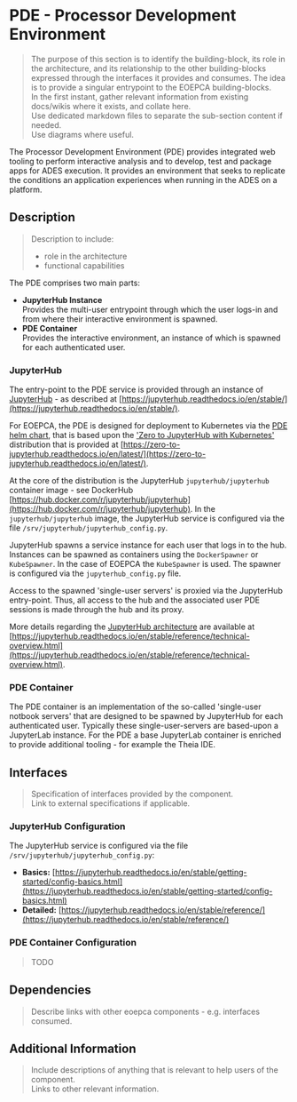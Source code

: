 # PDE - Processor Development Environment

> The purpose of this section is to identify the building-block, its role in the architecture, and its relationship to the other building-blocks expressed through the interfaces it provides and consumes. The idea is to provide a singular entrypoint to the EOEPCA building-blocks.<br>
> In the first instant, gather relevant information from existing docs/wikis where it exists, and collate here.<br>
> Use dedicated markdown files to separate the sub-section content if needed.<br>
> Use diagrams where useful.

The Processor Development Environment (PDE) provides integrated web tooling to perform interactive analysis and to develop, test and package apps for ADES execution. It provides an environment that seeks to replicate the conditions an application experiences when running in the ADES on a platform.

## Description

> Description to include:
> 
> * role in the architecture
> * functional capabilities

The PDE comprises two main parts:

* **JupyterHub Instance**<br>
  Provides the multi-user entrypoint through which the user logs-in and from where their interactive environment is spawned.
* **PDE Container**<br>
  Provides the interactive environment, an instance of which is spawned for each authenticated user.

### JupyterHub

The entry-point to the PDE service is provided through an instance of [JupyterHub](https://jupyter.org/hub) - as described at [https://jupyterhub.readthedocs.io/en/stable/](https://jupyterhub.readthedocs.io/en/stable/).

For EOEPCA, the PDE is designed for deployment to Kubernetes via the [PDE helm chart](https://github.com/EOEPCA/helm-charts/tree/main/charts/pde-jupyterhub), that is based upon the ['Zero to JupyterHub with Kubernetes'](https://zero-to-jupyterhub.readthedocs.io/en/latest/) distribution that is provided at [https://zero-to-jupyterhub.readthedocs.io/en/latest/](https://zero-to-jupyterhub.readthedocs.io/en/latest/).

At the core of the distribution is the JupyterHub `jupyterhub/jupyterhub` container image - see DockerHub [https://hub.docker.com/r/jupyterhub/jupyterhub](https://hub.docker.com/r/jupyterhub/jupyterhub). In the `jupyterhub/jupyterhub` image, the JupyterHub service is configured via the file `/srv/jupyterhub/jupyterhub_config.py`.

JupyterHub spawns a service instance for each user that logs in to the hub. Instances can be spawned as containers using the `DockerSpawner` or `KubeSpawner`. In the case of EOEPCA the `KubeSpawner` is used. The spawner is configured via the `jupyterhub_config.py` file.

Access to the spawned 'single-user servers' is proxied via the JupyterHub entry-point. Thus, all access to the hub and the associated user PDE sessions is made through the hub and its proxy.

More details regarding the [JupyterHub architecture](https://jupyterhub.readthedocs.io/en/stable/reference/technical-overview.html) are available at [https://jupyterhub.readthedocs.io/en/stable/reference/technical-overview.html](https://jupyterhub.readthedocs.io/en/stable/reference/technical-overview.html).

### PDE Container

The PDE container is an implementation of the so-called 'single-user notbook servers' that are designed to be spawned by JupyterHub for each authenticated user. Typically these single-user-servers are based-upon a JupyterLab instance. For the PDE a base JupyterLab container is enriched to provide additional tooling - for example the Theia IDE.


## Interfaces

> Specification of interfaces provided by the component.<br>
> Link to external specifications if applicable.

### JupyterHub Configuration

The JupyterHub service is configured via the file `/srv/jupyterhub/jupyterhub_config.py`:

* **Basics:** [https://jupyterhub.readthedocs.io/en/stable/getting-started/config-basics.html](https://jupyterhub.readthedocs.io/en/stable/getting-started/config-basics.html)
* **Detailed:** [https://jupyterhub.readthedocs.io/en/stable/reference/](https://jupyterhub.readthedocs.io/en/stable/reference/)

### PDE Container Configuration

> TODO

## Dependencies

> Describe links with other eoepca components - e.g. interfaces consumed.

## Additional Information

> Include descriptions of anything that is relevant to help users of the component.<br>
> Links to other relevant information.
